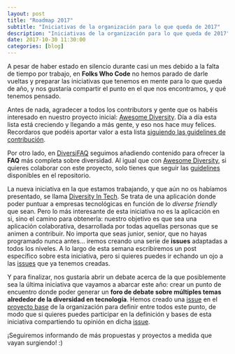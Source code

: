 ```yaml
---
layout: post
title: "Roadmap 2017"
subtitle: "Iniciativas de la organización para lo que queda de 2017"
description: "Iniciativas de la organización para lo que queda de 2017"
date: 2017-10-30 11:30:00
categories: [blog]
---
```


A pesar de haber estado en silencio durante casi un mes debido a la falta de tiempo por trabajo,
en **Folks Who Code** no hemos parado de darle vueltas y preparar las iniciativas que tenemos en mente
para lo que queda de año, y nos gustaría compartir el punto en el que nos encontramos, y qué tenemos
pensado.

Antes de nada, agradecer a todos los contributors y gente que os habéis interesado en nuestro
proyecto inicial: [Awesome Diversity](https://github.com/folkswhocode/awesome-diversity).
Día a día esta lista está creciendo y llegando a más gente, y eso nos hace muy felices.
Recordaros que podéis aportar valor a esta lista [siguiendo las guidelines de contribución](https://github.com/folkswhocode/awesome-diversity/blob/master/.github/CONTRIBUTING.md).

Por otro lado, en [DiversiFAQ](https://github.com/folkswhocode/diversifaq) seguimos añadiendo
contenido para ofrecer la **FAQ** más completa sobre diversidad. Al igual que con [Awesome Diversity](https://github.com/folkswhocode/awesome-diversity), si quieres colaborar con este proyecto,
solo tienes que seguir las [guidelines](https://github.com/folkswhocode/diversifaq/blob/master/CONTRIBUTING.md)
disponibles en el repositorio.

La nueva iniciativa en la que estamos trabajando, y que aún no os habíamos presentado, se llama
[Diversity In Tech](https://github.com/folkswhocode/diversity-in-tech). Se trata de una aplicación
donde poder puntuar a empresas tecnológicas en función de lo *diverse friendly* que sean. Pero lo más
interesante de esta iniciativa no es la aplicación en si, sino el camino para obtenerla: nuestro objetivo
es que sea una aplicación colaborativa, desarrollada por todas aquellas personas que se animen a contribuir.
No importa que seas junior, senior, que no hayas programado nunca antes... iremos creando una serie de **issues**
adaptadas a todos los niveles. A lo largo de esta semana
escribiremos un post específico sobre esta iniciativa, pero si quieres puedes ir echando un ojo a las [issues](https://github.com/folkswhocode/diversity-in-tech/issues) que ya tenemos creadas.

Y para finalizar, nos gustaría abrir un debate acerca de la que posiblemente sea la última iniciativa que vayamos a abarcar este año: crear un punto de encuentro donde poder generar un **foro de debate sobre múltiples temas alrededor de la diversidad en tecnología**. Hemos creado una [issue](https://github.com/folkswhocode/base/issues/10) en el [proyecto base](https://github.com/folkswhocode/base) de la organización para definir entre todos este punto, de modo que si quieres puedes participar en la definición y bases de esta iniciativa compartiendo tu opinión en dicha [issue](https://github.com/folkswhocode/base/issues/10).

¡Seguiremos informando de más propuestas y proyectos a medida que vayan surgiendo! :)
